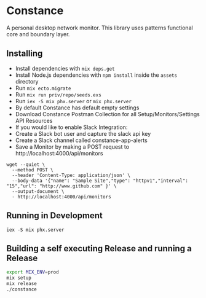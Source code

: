 # Constance

A personal desktop network monitor. This library uses patterns functional core and boundary layer.

## Installing

- Install dependencies with `mix deps.get`
- Install Node.js dependencies with `npm install` inside the `assets` directory
- Run `mix ecto.migrate` 
- Run `mix run priv/repo/seeds.exs`
- Run `iex -S mix phx.server` or `mix phx.server`
- By default Constance has default empty settings
- Download Constance Postman Collection for all Setup/Monitors/Settings API Resources
- If you would like to enable Slack Integration:
- Create a Slack bot user and capture the slack api key 
- Create a Slack channel called constance-app-alerts
- Save a Monitor by making a POST request to http://localhost:4000/api/monitors
```
wget --quiet \
  --method POST \
  --header 'Content-Type: application/json' \
  --body-data '{"name": "Sample Site","type": "httpv1","interval": "15","url": "http://www.github.com" }' \
  --output-document \
  - http://localhost:4000/api/monitors
```

## Running in Development

```
iex -S mix phx.server

```

## Building a self executing Release and running a Release

```sh
export MIX_ENV=prod
mix setup
mix release
./constance
```
